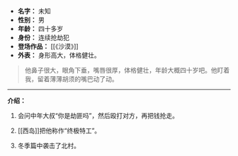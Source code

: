 
- **名字：** 未知
- **性别：** 男
- **年龄：** 四十多岁
- **身份：** 连续抢劫犯
- **登场作品：** [[《沙漠》]] 
- **外表：** 身形高大，体格健壮。

> 他鼻子很大，眼角下垂，嘴唇很厚，体格健壮，年龄大概四十岁吧。他盯着我，留着薄薄胡须的嘴巴动了动。

---

**介绍：** 

1. 会问中年大叔“你是劫匪吗”，然后殴打对方，再把钱抢走。

2. [[西岛]]把他称作“终极特工”。

3. 冬季篇中袭击了北村。